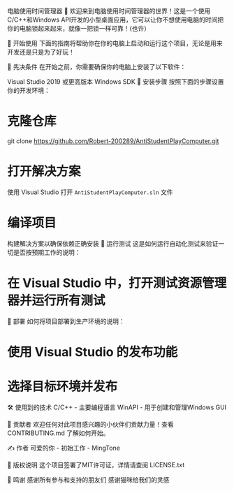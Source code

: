 电脑使用时间管理器 🐾
欢迎来到电脑使用时间管理器的世界！这是一个使用C/C++和Windows API开发的小型桌面应用，它可以让你不想使用电脑的时间把你的电脑锁起来起来，就像一把锁一样可靠！(也许）

🎈 开始使用
下面的指南将帮助你在你的电脑上启动和运行这个项目，无论是用来开发还是只是为了好玩！

🧐 先决条件
在开始之前，你需要确保你的电脑上安装了以下软件：

Visual Studio 2019 或更高版本
Windows SDK
🚀 安装步骤
按照下面的步骤设置你的开发环境：


# 克隆仓库
git clone https://github.com/Robert-200289/AntiStudentPlayComputer.git

# 打开解决方案
使用 Visual Studio 打开 `AntiStudentPlayComputer.sln` 文件

# 编译项目
构建解决方案以确保依赖正确安装
🧪 运行测试
这是如何运行自动化测试来验证一切是否按预期工作的说明：


# 在 Visual Studio 中，打开测试资源管理器并运行所有测试
🎁 部署
如何将项目部署到生产环境的说明：


# 使用 Visual Studio 的发布功能
# 选择目标环境并发布
🛠 使用到的技术
C/C++ - 主要编程语言
WinAPI - 用于创建和管理Windows GUI

🌟 贡献者
欢迎任何对此项目感兴趣的小伙伴们贡献力量！查看 CONTRIBUTING.md 了解如何开始。

✍️ 作者
可爱的你 - 初始工作 - MingTone

📄 版权说明
这个项目签署了MIT许可证，详情请查阅 LICENSE.txt

💖 鸣谢
感谢所有参与和支持的朋友们
感谢猫咪给我们的灵感

